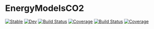 # EnergyModelsCO2

[![Stable](https://img.shields.io/badge/docs-stable-blue.svg)](https://sigmund.holm@sintef.no.github.io/EnergyModelsCO2.jl/stable/)
[![Dev](https://img.shields.io/badge/docs-dev-blue.svg)](https://sigmund.holm@sintef.no.github.io/EnergyModelsCO2.jl/dev/)
[![Build Status](https://github.com/sigmund.holm@sintef.no/EnergyModelsCO2.jl/badges/master/pipeline.svg)](https://github.com/sigmund.holm@sintef.no/EnergyModelsCO2.jl/pipelines)
[![Coverage](https://github.com/sigmund.holm@sintef.no/EnergyModelsCO2.jl/badges/master/coverage.svg)](https://github.com/sigmund.holm@sintef.no/EnergyModelsCO2.jl/commits/master)
[![Build Status](https://travis-ci.com/sigmund.holm@sintef.no/EnergyModelsCO2.jl.svg?branch=master)](https://travis-ci.com/sigmund.holm@sintef.no/EnergyModelsCO2.jl)
[![Coverage](https://codecov.io/gh/sigmund.holm@sintef.no/EnergyModelsCO2.jl/branch/master/graph/badge.svg)](https://codecov.io/gh/sigmund.holm@sintef.no/EnergyModelsCO2.jl)
